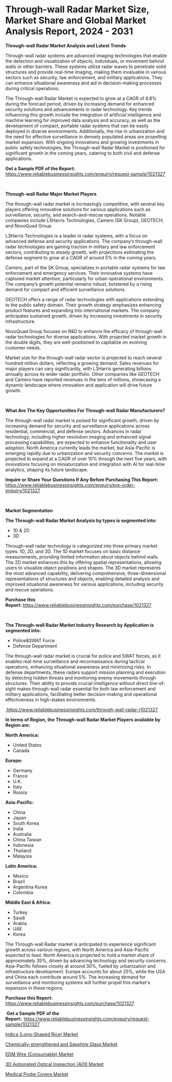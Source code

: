 <p><h1>Through-wall Radar Market Size, Market Share and Global Market Analysis Report, 2024 - 2031</h1></p><p><strong>Through-wall Radar Market Analysis and Latest Trends</strong></p>
<p><p>Through-wall radar systems are advanced imaging technologies that enable the detection and visualization of objects, individuals, or movement behind walls or other barriers. These systems utilize radar waves to penetrate solid structures and provide real-time imaging, making them invaluable in various sectors such as security, law enforcement, and military applications. They can enhance situational awareness and aid in decision-making processes during critical operations.</p><p>The Through-wall Radar Market is expected to grow at a CAGR of 6.8% during the forecast period, driven by increasing demand for enhanced security solutions and advancements in radar technology. Key trends influencing this growth include the integration of artificial intelligence and machine learning for improved data analysis and accuracy, as well as the development of compact, portable radar systems that can be easily deployed in diverse environments. Additionally, the rise in urbanization and the need for effective surveillance in densely populated areas are propelling market expansion. With ongoing innovations and growing investments in public safety technologies, the Through-wall Radar Market is positioned for significant growth in the coming years, catering to both civil and defense applications.</p></p>
<p><strong>Get a Sample PDF of the Report:&nbsp;</strong> <a href="https://www.reliablebusinessinsights.com/enquiry/request-sample/1021327?utm_campaign=1476&utm_medium=2&utm_source=Github&utm_content=ia&utm_term=11102024&utm_id=through-wall-radar">https://www.reliablebusinessinsights.com/enquiry/request-sample/1021327</a></p>
<p>&nbsp;</p>
<p><strong>Through-wall Radar Major Market Players</strong></p>
<p><p>The through-wall radar market is increasingly competitive, with several key players offering innovative solutions for various applications such as surveillance, security, and search-and-rescue operations. Notable companies include L3Harris Technologies, Camero (SK Group), GEOTECH, and NovoQuad Group.</p><p>L3Harris Technologies is a leader in radar systems, with a focus on advanced defense and security applications. The company’s through-wall radar technologies are gaining traction in military and law enforcement sectors, contributing to steady growth, with projections estimating the defense segment to grow at a CAGR of around 5% in the coming years.</p><p>Camero, part of the SK Group, specializes in portable radar systems for law enforcement and emergency services. Their innovative systems have captured market attention, particularly for urban operational environments. The company’s growth potential remains robust, bolstered by a rising demand for compact and efficient surveillance solutions.</p><p>GEOTECH offers a range of radar technologies with applications extending to the public safety domain. Their growth strategy emphasizes enhancing product features and expanding into international markets. The company anticipates sustained growth, driven by increasing investments in security infrastructure.</p><p>NovoQuad Group focuses on R&D to enhance the efficacy of through-wall radar technologies for diverse applications. With projected market growth in the double digits, they are well-positioned to capitalize on evolving customer needs.</p><p>Market size for the through-wall radar sector is projected to reach several hundred million dollars, reflecting a growing demand. Sales revenues for major players can vary significantly, with L3Harris generating billions annually across its wider radar portfolio. Other companies like GEOTECH and Camero have reported revenues in the tens of millions, showcasing a dynamic landscape where innovation and application will drive future growth.</p></p>
<p>&nbsp;</p>
<p><strong>What Are The Key Opportunities For Through-wall Radar Manufacturers?</strong></p>
<p><p>The through-wall radar market is poised for significant growth, driven by increasing demand for security and surveillance applications across residential, commercial, and defense sectors. Advances in radar technology, including higher resolution imaging and enhanced signal processing capabilities, are expected to enhance functionality and user adoption. North America currently leads the market, but Asia-Pacific is emerging rapidly due to urbanization and security concerns. The market is projected to expand at a CAGR of over 10% through the next five years, with innovations focusing on miniaturization and integration with AI for real-time analytics, shaping its future landscape.</p></p>
<p><strong>Inquire or Share Your Questions If Any Before Purchasing This Report:</strong> <a href="https://www.reliablebusinessinsights.com/enquiry/pre-order-enquiry/1021327?utm_campaign=1476&utm_medium=2&utm_source=Github&utm_content=ia&utm_term=11102024&utm_id=through-wall-radar">https://www.reliablebusinessinsights.com/enquiry/pre-order-enquiry/1021327</a></p>
<p>&nbsp;</p>
<p><strong>Market Segmentation</strong></p>
<p><strong>The Through-wall Radar Market Analysis by types is segmented into:</strong></p>
<p><ul><li>1D & 2D</li><li>3D</li></ul></p>
<p><p>Through-wall radar technology is categorized into three primary market types: 1D, 2D, and 3D. The 1D market focuses on basic distance measurements, providing limited information about objects behind walls. The 2D market enhances this by offering spatial representations, allowing users to visualize object positions and shapes. The 3D market represents the most advanced capability, delivering comprehensive, three-dimensional representations of structures and objects, enabling detailed analysis and improved situational awareness for various applications, including security and rescue operations.</p></p>
<p><strong>Purchase this Report:&nbsp;</strong><a href="https://www.reliablebusinessinsights.com/purchase/1021327?utm_campaign=1476&utm_medium=2&utm_source=Github&utm_content=ia&utm_term=11102024&utm_id=through-wall-radar">https://www.reliablebusinessinsights.com/purchase/1021327</a></p>
<p>&nbsp;</p>
<p><strong>The Through-wall Radar Market Industry Research by Application is segmented into:</strong></p>
<p><ul><li>Police&SWAT Force</li><li>Defense Department</li></ul></p>
<p><p>The through-wall radar market is crucial for police and SWAT forces, as it enables real-time surveillance and reconnaissance during tactical operations, enhancing situational awareness and minimizing risks. In defense departments, these radars support mission planning and execution by detecting hidden threats and monitoring enemy movements through structures. Their ability to provide crucial intelligence without direct line-of-sight makes through-wall radar essential for both law enforcement and military applications, facilitating better decision-making and operational effectiveness in high-stakes environments.</p></p>
<p><a href="https://www.reliablebusinessinsights.com/through-wall-radar-r1021327?utm_campaign=1476&utm_medium=2&utm_source=Github&utm_content=ia&utm_term=11102024&utm_id=through-wall-radar">&nbsp;https://www.reliablebusinessinsights.com/through-wall-radar-r1021327</a></p>
<p><strong>In terms of Region, the Through-wall Radar Market Players available by Region are:</strong></p>
<p>
    <p> <strong> North America: </strong>
        <ul>
            <li>United States</li>
            <li>Canada</li>
        </ul>
        </p> 
    <p> <strong> Europe: </strong>
        <ul>
            <li>Germany</li>
            <li>France</li>
            <li>U.K.</li>
            <li>Italy</li>
            <li>Russia</li>
        </ul>
        </p> 
    <p> <strong> Asia-Pacific: </strong>
        <ul>
            <li>China</li>
            <li>Japan</li>
            <li>South Korea</li>
            <li>India</li>
            <li>Australia</li>
            <li>China Taiwan</li>
            <li>Indonesia</li>
            <li>Thailand</li>
            <li>Malaysia</li>
        </ul>
        </p> 
    <p> <strong> Latin America: </strong>
        <ul>
            <li>Mexico</li>
            <li>Brazil</li>
            <li>Argentina Korea</li>
            <li>Colombia</li>
        </ul>
        </p> 
    <p> <strong> Middle East & Africa: </strong>
        <ul>
            <li>Turkey</li>
            <li>Saudi</li>
            <li>Arabia</li>
            <li>UAE</li>
            <li>Korea</li>
        </ul>
    </p>
    </p>
<p><p>The Through-wall Radar market is anticipated to experience significant growth across various regions, with North America and Asia-Pacific expected to lead. North America is projected to hold a market share of approximately 35%, driven by advancing technology and security concerns. Asia-Pacific follows closely at around 30%, fueled by urbanization and infrastructure development. Europe accounts for about 25%, while the USA and China each contribute around 5%. The increasing demand for surveillance and monitoring systems will further propel this market's expansion in these regions.</p></p>
<p><strong>Purchase this Report: </strong><a href="https://www.reliablebusinessinsights.com/purchase/1021327?utm_campaign=1476&utm_medium=2&utm_source=Github&utm_content=ia&utm_term=11102024&utm_id=through-wall-radar">https://www.reliablebusinessinsights.com/purchase/1021327</a></p>
<p>&nbsp;<strong>Get a Sample PDF of the Report:&nbsp;&nbsp;</strong><a href="https://www.reliablebusinessinsights.com/enquiry/request-sample/1021327?utm_campaign=1476&utm_medium=2&utm_source=Github&utm_content=ia&utm_term=11102024&utm_id=through-wall-radar">https://www.reliablebusinessinsights.com/enquiry/request-sample/1021327</a></p>
<p><strong></strong></p>
<p><p><a href="https://www.linkedin.com/pulse/indica-long-shaped-rice-market-evolution-global-trends-regional-pdzsf?utm_campaign=1476&utm_medium=2&utm_source=Github&utm_content=ia&utm_term=11102024&utm_id=through-wall-radar">Indica (Long-Shaped Rice) Market</a></p><p><a href="https://www.linkedin.com/pulse/chemically-strengthened-sapphire-glass-industry-sector-market-qu50c?utm_campaign=1476&utm_medium=2&utm_source=Github&utm_content=ia&utm_term=11102024&utm_id=through-wall-radar">Chemically-strengthened and Sapphire Glass Market</a></p><p><a href="https://www.linkedin.com/pulse/global-edm-wire-consumable-market-trends-insights-growth-opportunities-ybd0c?utm_campaign=1476&utm_medium=2&utm_source=Github&utm_content=ia&utm_term=11102024&utm_id=through-wall-radar">EDM Wire (Consumable) Market</a></p><p><a href="https://www.linkedin.com/pulse/future-trends-global-3d-automated-optical-inspection-aoi-ljnce?utm_campaign=1476&utm_medium=2&utm_source=Github&utm_content=ia&utm_term=11102024&utm_id=through-wall-radar">3D Automated Optical Inspection (AOI) Market</a></p><p><a href="https://www.linkedin.com/pulse/navigating-global-medical-probe-covers-market-from-trends-hmtkc?utm_campaign=1476&utm_medium=2&utm_source=Github&utm_content=ia&utm_term=11102024&utm_id=through-wall-radar">Medical Probe Covers Market</a></p></p>